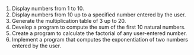 1. Display numbers from 1 to 10.
2. Display numbers from 10 up to a specified number entered by the user.
3. Generate the multiplication table of 3 up to 20.
4. Develop a program to compute the sum of the first 10 natural numbers.
5. Create a program to calculate the factorial of any user-entered number.
6. Implement a program that computes the exponentiation of two numbers entered by the user.